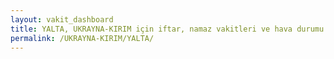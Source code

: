 ```yaml
---
layout: vakit_dashboard
title: YALTA, UKRAYNA-KIRIM için iftar, namaz vakitleri ve hava durumu - ilçe/eyalet seç
permalink: /UKRAYNA-KIRIM/YALTA/
---
```


<script type="text/javascript">
  var GLOBAL_COUNTRY = 'UKRAYNA-KIRIM';
  var GLOBAL_CITY = 'YALTA';
  var GLOBAL_STATE = '';
  var lat = 72;
  var lon = 21;
</script>

